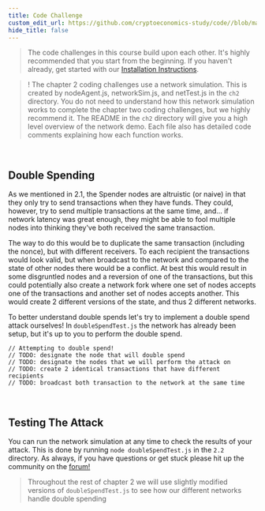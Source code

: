 ```yaml
---
title: Code Challenge
custom_edit_url: https://github.com/cryptoeconomics-study/code//blob/master/ch2/2.2/README.md
hide_title: false
---
```

<!-- This file is generated by /website/scripts/sync-util.js - changes will be overwritten! -->

> The code challenges in this course build upon each other. It's highly recommended that you start from the beginning. If you haven't already, get started with our [Installation Instructions](https://www.burrrata.ch/ces-website/docs/en/sync/dev-env-setup).

> ! The chapter 2 coding challenges use a network simulation. This is created by nodeAgent.js, networkSim.js, and netTest.js in the `ch2` directory. You do not need to understand how this network simulation works to complete the chapter two coding challenges, but we highly recommend it. The README in the `ch2` directory will give you a high level overview of the network demo. Each file also has detailed code comments explaining how each function works.

<br />

## Double Spending

As we mentioned in 2.1, the Spender nodes are altruistic (or naive) in that they only try to send transactions when they have funds. They could, however, try to send multiple transactions at the same time, and... if network latency was great enough, they might be able to fool multiple nodes into thinking they've both received the same transaction.

The way to do this would be to duplicate the same transaction (including the nonce), but with different receivers. To each recipient the transactions would look valid, but when broadcast to the network and compared to the state of other nodes there would be a conflict. At best this would result in some disgruntled nodes and a reversion of one of the transactions, but this could potentially also create a network fork where one set of nodes accepts one of the transactions and another set of nodes accepts another. This would create 2 different versions of the state, and thus 2 different networks.

To better understand double spends let's try to implement a double spend attack ourselves! In `doubleSpendTest.js` the network has already been setup, but it's up to you to perform the double spend.
```
// Attempting to double spend!
// TODO: designate the node that will double spend
// TODO: designate the nodes that we will perform the attack on
// TODO: create 2 identical transactions that have different recipients
// TODO: broadcast both transaction to the network at the same time
```

<br />

## Testing The Attack

You can run the network simulation at any time to check the results of your attack. This is done by running `node doubleSpendTest.js` in the `2.2` directory. As always, if you have questions or get stuck please hit up the community on the [forum!](https://forum.cryptoeconomics.study)

> Throughout the rest of chapter 2 we will use slightly modified versions of `doubleSpendTest.js` to see how our different networks handle double spending
